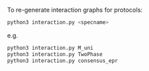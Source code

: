 To re-generate interaction graphs for protocols:
```bash
python3 interaction.py <specname>
```
e.g.
```bash
python3 interaction.py M_uni
python3 interaction.py TwoPhase
python3 interaction.py consensus_epr
```
